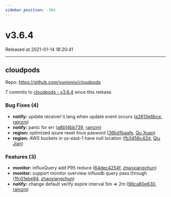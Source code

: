 ```yaml
---
sidebar_position: -364
---
```


# v3.6.4

Released at 2021-01-14 18:20:41

-----

## cloudpods

Repo: https://github.com/yunionio/cloudpods

7 commits to [cloudpods - v3.6.4] since this release.

### Bug Fixes (4)
- **notify:** update receiver's lang when update event occurs ([a2613e6bce](https://github.com/yunionio/cloudpods/commit/a2613e6bce582256322511f1cd534fd0103d46c1), [rainzm](mailto:mjoycarry@gmail.com))
- **notify:** panic for err ([a8b14bb739](https://github.com/yunionio/cloudpods/commit/a8b14bb73979199fc96629754a8f46cfe4d9621f), [rainzm](mailto:mjoycarry@gmail.com))
- **region:** optimized azure reset linux pasword ([36bd1baafe](https://github.com/yunionio/cloudpods/commit/36bd1baafe9102bc07f892c37a44d16e5a066dec), [Qu Xuan](mailto:quxuan@yunionyun.com))
- **region:** AWS buckets in us-east-1 have null location ([fb3456c42d](https://github.com/yunionio/cloudpods/commit/fb3456c42d4d1034aa5fff7474a2886b72384dbd), [Qiu Jian](mailto:qiujian@yunionyun.com))

### Features (3)
- **monitor:** influxQuery add P95 reduce ([64dec4254f](https://github.com/yunionio/cloudpods/commit/64dec4254f1e4de05a2286d605de461309cde9a1), [zhaoxiangchun](mailto:1422928955@qq.com))
- **monitor:** support monitor overview influxdb query pass through ([1fc01ebe94](https://github.com/yunionio/cloudpods/commit/1fc01ebe946ed29e916298021ce2eb21e0f25153), [zhaoxiangchun](mailto:1422928955@qq.com))
- **notify:** change default verify expire interval 5m =\> 2m ([98ca80e630](https://github.com/yunionio/cloudpods/commit/98ca80e63033bdd179e25b19c43e9ddd79e3631e), [rainzm](mailto:mjoycarry@gmail.com))

[cloudpods - v3.6.4]: https://github.com/yunionio/cloudpods/compare/v3.6.3...v3.6.4

